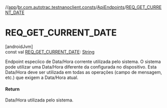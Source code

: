//[app](../../../index.md)/[br.com.autotrac.testnanoclient.consts](../index.md)/[ApiEndpoints](index.md)/[REQ_GET_CURRENT_DATE](-r-e-q_-g-e-t_-c-u-r-r-e-n-t_-d-a-t-e.md)

# REQ_GET_CURRENT_DATE

[androidJvm]\
const val [REQ_GET_CURRENT_DATE](-r-e-q_-g-e-t_-c-u-r-r-e-n-t_-d-a-t-e.md): [String](https://kotlinlang.org/api/latest/jvm/stdlib/kotlin/-string/index.html)

Endpoint especíico de Data/Hora corrente utilizada pelo sistema. O sistema pode utilizar uma Data/Hora diferente da configurada no dispositivo. Esta Data/Hora deve ser utilizada em todas as operações (campo de mensagem, etc.) que exigem a Data/Hora atual.

#### Return

Data/Hora utilizada pelo sistema.
